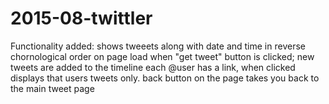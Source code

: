 # 2015-08-twittler

Functionality added: shows tweeets along with date and time in reverse chornological order on page load
                     when "get tweet" button is clicked; new tweets are added to the timeline
                     each @user has a link, when clicked displays that users tweets only.
                     back button on the page takes you back to the main tweet page
          
